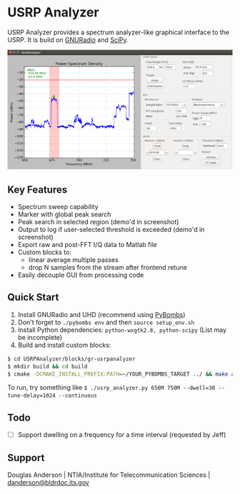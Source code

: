 USRP Analyzer
=============

USRP Analyzer provides a spectrum analyzer-like graphical interface to
the USRP. It is build on
[GNURadio](http://gnuradio.org/redmine/projects/gnuradio/wiki) and
[SciPy](http://www.scipy.org/).

![USRP Analyzer screenshot](extras/usrp_analyzer_scrnshot.png)

Key Features
------------

* Spectrum sweep capability
* Marker with global peak search
* Peak search in selected region (demo'd in screenshot)
* Output to log if user-selected threshold is exceeded (demo'd in screenshot)
* Export raw and post-FFT I/Q data to Matlab file
* Custom blocks to:
  * linear average multiple passes
  * drop N samples from the stream after frontend retune
* Easily decouple GUI from processing code

Quick Start
-----------
1. Install GNURadio and UHD (recommend using [PyBombs](https://github.com/pybombs/pybombs))
2. Don't forget to `./pybombs env` and then `source setup_env.sh`
3. Install Python dependencies: `python-wxgtk2.8, python-scipy` (List may be incomplete)
4. Build and install custom blocks:
```bash
$ cd USRPAnalyzer/blocks/gr-usrpanalyzer
$ mkdir build && cd build
$ cmake -DCMAKE_INSTALL_PREFIX:PATH=~/YOUR_PYBOMBS_TARGET ../ && make all install
```

To run, try something like `$ ./usrp_analyzer.py 650M 750M --dwell=30 --tune-delay=1024 --continuous`

Todo
----
 - [ ] Support dwelling on a frequency for a time interval (requested by Jeff)

Support
-------
Douglas Anderson | NTIA/Institute for Telecommunication Sciences | danderson@bldrdoc.its.gov
